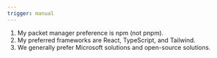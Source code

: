 ```yaml
---
trigger: manual
---
```


1. My packet manager preference is npm (not pnpm).
1. My preferred frameworks are React, TypeScript, and Tailwind.
1. We generally prefer Microsoft solutions and open-source solutions.